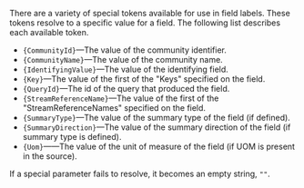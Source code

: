 There are a variety of special tokens available for use in field labels. These tokens resolve to a specific value for a field. The following list describes each available token.

<ul>
	<li><code>{CommunityId}</code>—The value of the community identifier.</li>
	<li><code>{CommunityName}</code>—The value of the community name.</li>
	<li><code>{IdentifyingValue}</code>—The value of the identifying field.</li>
	<li><code>{Key}</code>—The value of the first of the "Keys" specified on the field.</li>
	<li><code>{QueryId}</code>—The id of the query that produced the field.</li>
	<li><code>{StreamReferenceName}</code>—The value of the first of the "StreamReferenceNames" specified on the field.</li>
	<li><code>{SummaryType}</code>—The value of the summary type of the field (if defined).</li>
	<li><code>{SummaryDirection}</code>—The value of the summary direction of the field (if summary type is defined).</li>
	<li><code>{Uom}</code>——The value of the unit of measure of the field (if UOM is present in the source).</li>
</ul>

If a special parameter fails to resolve, it becomes an empty string, `""`.